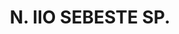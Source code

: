 ---
title: "N. IIO SEBESTE SP."
plant-name: "N. IIO SEBESTE SP."
plant-number: "110"
plant-xml: "/assets/xml/plant110.xml"
plant-title: "N. IIO SEBESTE SP."
plant-taxon-link: ""
plant-taxon-link: ""
layout: single-xml
---